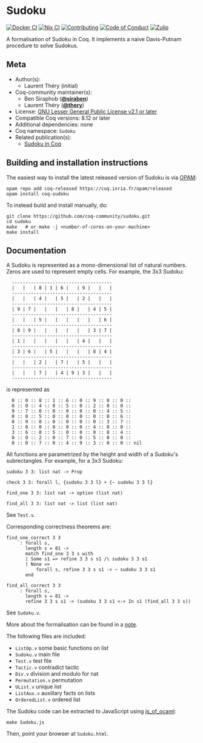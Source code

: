 <!---
This file was generated from `meta.yml`, please do not edit manually.
Follow the instructions on https://github.com/coq-community/templates to regenerate.
--->
# Sudoku

[![Docker CI][docker-action-shield]][docker-action-link]
[![Nix CI][nix-action-shield]][nix-action-link]
[![Contributing][contributing-shield]][contributing-link]
[![Code of Conduct][conduct-shield]][conduct-link]
[![Zulip][zulip-shield]][zulip-link]

[docker-action-shield]: https://github.com/coq-community/sudoku/workflows/Docker%20CI/badge.svg?branch=master
[docker-action-link]: https://github.com/coq-community/sudoku/actions?query=workflow:"Docker%20CI"

[nix-action-shield]: https://github.com/coq-community/sudoku/workflows/Nix%20CI/badge.svg?branch=master
[nix-action-link]: https://github.com/coq-community/sudoku/actions?query=workflow:"Nix%20CI"

[contributing-shield]: https://img.shields.io/badge/contributions-welcome-%23f7931e.svg
[contributing-link]: https://github.com/coq-community/manifesto/blob/master/CONTRIBUTING.md

[conduct-shield]: https://img.shields.io/badge/%E2%9D%A4-code%20of%20conduct-%23f15a24.svg
[conduct-link]: https://github.com/coq-community/manifesto/blob/master/CODE_OF_CONDUCT.md

[zulip-shield]: https://img.shields.io/badge/chat-on%20zulip-%23c1272d.svg
[zulip-link]: https://coq.zulipchat.com/#narrow/stream/237663-coq-community-devs.20.26.20users



A formalisation of Sudoku in Coq. It implements a naive
Davis-Putnam procedure to solve Sudokus.

## Meta

- Author(s):
  - Laurent Théry (initial)
- Coq-community maintainer(s):
  - Ben Siraphob ([**@siraben**](https://github.com/siraben))
  - Laurent Théry ([**@thery**](https://github.com/thery))
- License: [GNU Lesser General Public License v2.1 or later](LICENSE)
- Compatible Coq versions: 8.12 or later
- Additional dependencies: none
- Coq namespace: `Sudoku`
- Related publication(s):
  - [Sudoku in Coq](https://hal.inria.fr/hal-03277886) 

## Building and installation instructions

The easiest way to install the latest released version of Sudoku
is via [OPAM](https://opam.ocaml.org/doc/Install.html):

```shell
opam repo add coq-released https://coq.inria.fr/opam/released
opam install coq-sudoku
```

To instead build and install manually, do:

``` shell
git clone https://github.com/coq-community/sudoku.git
cd sudoku
make   # or make -j <number-of-cores-on-your-machine> 
make install
```


## Documentation

A Sudoku is represented as a mono-dimensional list of natural
numbers. Zeros are used to represent empty cells. For example,
the 3x3 Sudoku:

```
  -------------------------------------
  |   |   | 8 | 1 | 6 |   | 9 |   |   |
  -------------------------------------
  |   |   | 4 |   | 5 |   | 2 |   |   |
  -------------------------------------
  | 9 | 7 |   |   |   | 8 |   | 4 | 5 |
  -------------------------------------
  |   |   | 5 |   |   |   |   |   | 6 |
  -------------------------------------
  | 8 | 9 |   |   |   |   |   | 3 | 7 |
  -------------------------------------
  | 1 |   |   |   |   |   | 4 |   |   |
  -------------------------------------
  | 3 | 6 |   | 5 |   |   |   | 8 | 4 |
  -------------------------------------
  |   |   | 2 |   | 7 |   | 5 |   |   |
  -------------------------------------
  |   |   | 7 |   | 4 | 9 | 3 |   |   |
  -------------------------------------
```

is represented as

```coq
  0 :: 0 :: 8 :: 1 :: 6 :: 0 :: 9 :: 0 :: 0 ::
  0 :: 0 :: 4 :: 0 :: 5 :: 0 :: 2 :: 0 :: 0 ::
  9 :: 7 :: 0 :: 0 :: 0 :: 8 :: 0 :: 4 :: 5 ::
  0 :: 0 :: 5 :: 0 :: 0 :: 0 :: 0 :: 0 :: 6 ::
  8 :: 9 :: 0 :: 0 :: 0 :: 0 :: 0 :: 3 :: 7 ::
  1 :: 0 :: 0 :: 0 :: 0 :: 0 :: 4 :: 0 :: 0 ::
  3 :: 6 :: 0 :: 5 :: 0 :: 0 :: 0 :: 8 :: 4 ::
  0 :: 0 :: 2 :: 0 :: 7 :: 0 :: 5 :: 0 :: 0 ::
  0 :: 0 :: 7 :: 0 :: 4 :: 9 :: 3 :: 0 :: 0 :: nil
```

All functions are parametrized by the height and width of
a Sudoku's subrectangles. For example, for a 3x3 Sudoku:
```coq
sudoku 3 3: list nat -> Prop

check 3 3: forall l, {sudoku 3 3 l} + {~ sudoku 3 3 l}

find_one 3 3: list nat -> option (list nat)

find_all 3 3: list nat -> list (list nat)
```

See `Test.v`.

Corresponding correctness theorems are:
```coq
find_one_correct 3 3
     : forall s,
       length s = 81 ->
       match find_one 3 3 s with
       | Some s1 => refine 3 3 s s1 /\ sudoku 3 3 s1
       | None =>
           forall s, refine 3 3 s s1 -> ~ sudoku 3 3 s1
       end

find_all_correct 3 3
     : forall s,
       length s = 81 ->
       refine 3 3 s s1 -> (sudoku 3 3 s1 <-> In s1 (find_all 3 3 s))
```

See `Sudoku.v`.

More about the formalisation can be found in a [note](https://hal.inria.fr/hal-03277886).

The following files are included:
- `ListOp.v`         some basic functions on list
- `Sudoku.v`         main file
- `Test.v`           test file
- `Tactic.v`         contradict tactic
- `Div.v`            division and modulo for nat
- `Permutation.v`    permutation
- `UList.v`          unique list
- `ListAux.v`        auxillary facts on lists
- `OrderedList.v`    ordered list

The Sudoku code can be extracted to JavaScript using
[js_of_ocaml](https://github.com/ocsigen/js_of_ocaml):
```shell
make Sudoku.js
```
Then, point your browser at `Sudoku.html`.
